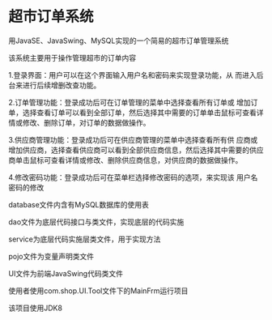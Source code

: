 # 超市订单系统
 用JavaSE、JavaSwing、MySQL实现的一个简易的超市订单管理系统

 该系统主要用于操作管理超市的订单内容

 1.登录界面：用户可以在这个界面输入用户名和密码来实现登录功能，从
 而进入后台来进行后续增删改查功能。

 2.订单管理功能：登录成功后可在订单管理的菜单中选择查看所有订单或
 增加订单，选择查看订单可以看到全部订单，然后选择其中需要的订单单击鼠标可查看详情或修改、删除订单，对订单的数据做操作。

 3.供应商管理功能：登录成功后可在供应商管理的菜单中选择查看所有供
 应商或增加供应商，选择查看供应商可以看到全部供应商信息，然后选择其中需要的供应商单击鼠标可查看详情或修改、删除供应商信息，对供应商的数据做操作。
 
4.修改密码功能：登录成功后可在菜单栏选择修改密码的选项，来实现该
 用户名密码的修改

database文件内含有MySQL数据库的使用表

dao文件为底层代码接口与类文件，实现底层的代码实施

service为底层代码实施层类文件，用于实现方法

pojo文件为变量声明类文件

UI文件为前端JavaSwing代码类文件

使用者使用com.shop.UI.Tool文件下的MainFrm运行项目

该项目使用JDK8
